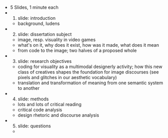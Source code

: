 - 5 Slides, 1 minute each
- 1. slide: introduction
	- background, ludens
- 2. slide: dissertation subject
	- image, resp. visuality in video games
	- what's on it, why does it exist, how was it made, what does it mean
	- from code to the image; two halves of a proposed whole
- 3. slide: research objectives
	- coding for visuality as a multimodal designerly activity; how this new class of creatives shapes the foundation for image discourses (see pixels and glitches in our aesthetic vocabulary)
	- translation and transformation of meaning from one semantic system to another
- 4. slide: methods
	- lots and lots of critical reading
	- critical code analysis
	- design rhetoric and discourse analysis
- 5. slide: questions
	- 